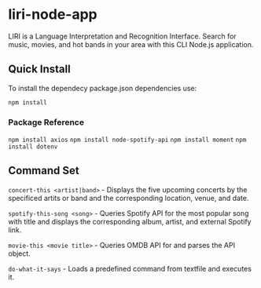 # liri-node-app

LIRI is a Language Interpretation and Recognition Interface. Search for music, movies, and hot bands in your area with this CLI Node.js application.

## Quick Install

To install the dependecy package.json dependencies use:

`npm install`

### Package Reference

`npm install axios`
`npm install node-spotify-api`
`npm install moment`
`npm install dotenv`


## Command Set

 `concert-this <artist|band>` - Displays the five upcoming concerts by the specificed artits or band and the corresponding location, venue, and date.

 `spotify-this-song <song>` - Queries Spotify API for the most popular song with <song> title and displays the corresponding album, artist, and external Spotify link. 

 `movie-this <movie title>` - Queries OMDB API for <movie title> and parses the API object. 
 
 `do-what-it-says` - Loads a predefined command from textfile and executes it.
